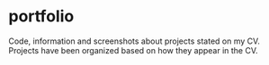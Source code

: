 # portfolio
Code, information and screenshots about projects stated on my CV. Projects have been organized based on how they appear in the CV.
